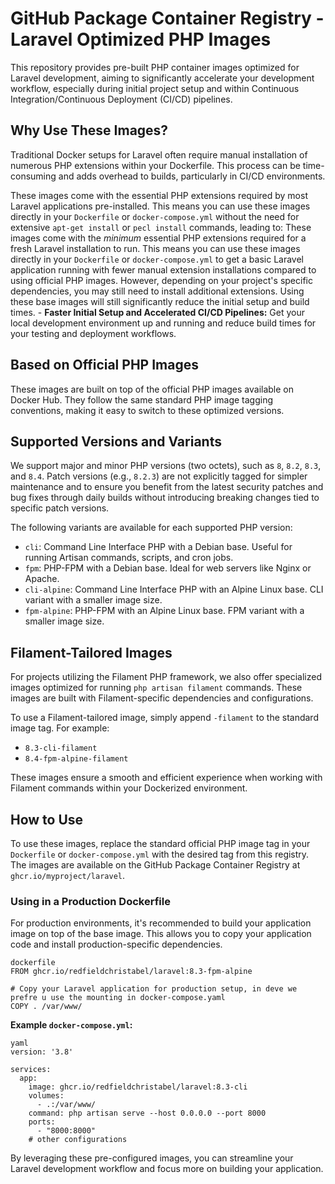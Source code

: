 # GitHub Package Container Registry - Laravel Optimized PHP Images

This repository provides pre-built PHP container images optimized for Laravel development, aiming to significantly accelerate your development workflow, especially during initial project setup and within Continuous Integration/Continuous Deployment (CI/CD) pipelines.

## Why Use These Images?

Traditional Docker setups for Laravel often require manual installation of numerous PHP extensions within your Dockerfile. This process can be time-consuming and adds overhead to builds, particularly in CI/CD environments.

These images come with the essential PHP extensions required by most Laravel applications pre-installed. This means you can use these images directly in your `Dockerfile` or `docker-compose.yml` without the need for extensive `apt-get install` or `pecl install` commands, leading to:
These images come with the *minimum* essential PHP extensions required for a fresh Laravel installation to run. This means you can use these images directly in your `Dockerfile` or `docker-compose.yml` to get a basic Laravel application running with fewer manual extension installations compared to using official PHP images. However, depending on your project's specific dependencies, you may still need to install additional extensions. Using these base images will still significantly reduce the initial setup and build times. - **Faster Initial Setup and Accelerated CI/CD Pipelines:** Get your local development environment up and running and reduce build times for your testing and deployment workflows.

## Based on Official PHP Images

These images are built on top of the official PHP images available on Docker Hub. They follow the same standard PHP image tagging conventions, making it easy to switch to these optimized versions.

## Supported Versions and Variants
We support major and minor PHP versions (two octets), such as `8`, `8.2`, `8.3`, and `8.4`. Patch versions (e.g., `8.2.3`) are not explicitly tagged for simpler maintenance and to ensure you benefit from the latest security patches and bug fixes through daily builds without introducing breaking changes tied to specific patch versions.

The following variants are available for each supported PHP version:

- `cli`: Command Line Interface PHP with a Debian base. Useful for running Artisan commands, scripts, and cron jobs.
- `fpm`: PHP-FPM with a Debian base. Ideal for web servers like Nginx or Apache.
- `cli-alpine`: Command Line Interface PHP with an Alpine Linux base. CLI variant with a smaller image size.
- `fpm-alpine`: PHP-FPM with an Alpine Linux base. FPM variant with a smaller image size.
## Filament-Tailored Images

For projects utilizing the Filament PHP framework, we also offer specialized images optimized for running `php artisan filament` commands. These images are built with Filament-specific dependencies and configurations.

To use a Filament-tailored image, simply append `-filament` to the standard image tag. For example:

- `8.3-cli-filament`
- `8.4-fpm-alpine-filament`

These images ensure a smooth and efficient experience when working with Filament commands within your Dockerized environment.

## How to Use
To use these images, replace the standard official PHP image tag in your `Dockerfile` or `docker-compose.yml` with the desired tag from this registry.
The images are available on the GitHub Package Container Registry at `ghcr.io/myproject/laravel`.

### Using in a Production Dockerfile

For production environments, it's recommended to build your application image on top of the base image. This allows you to copy your application code and install production-specific dependencies.

```
dockerfile
FROM ghcr.io/redfieldchristabel/laravel:8.3-fpm-alpine

# Copy your Laravel application for production setup, in deve we prefre u use the mounting in docker-compose.yaml
COPY . /var/www/

```
**Example `docker-compose.yml`:**
```
yaml
version: '3.8'

services:
  app:
    image: ghcr.io/redfieldchristabel/laravel:8.3-cli
    volumes:
      - .:/var/www/
    command: php artisan serve --host 0.0.0.0 --port 8000
    ports:
      - "8000:8000"
    # other configurations
```

By leveraging these pre-configured images, you can streamline your Laravel development workflow and focus more on building your application.